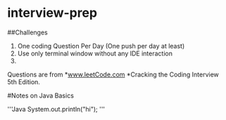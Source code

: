 # interview-prep
##Challenges 
1. One coding Question Per Day (One push per day at least)
2. Use only terminal window without any IDE interaction
3. 

Questions are from
*www.leetCode.com
*Cracking the Coding Interview 5th Edition.

#Notes on Java Basics

'''Java
 System.out.println("hi");
'''

